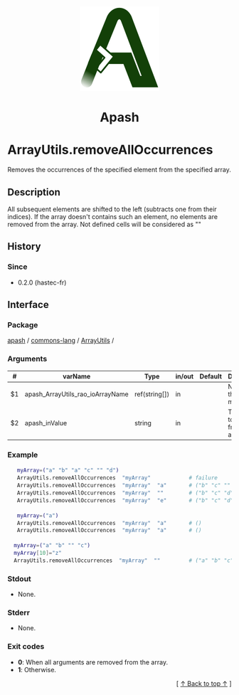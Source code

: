 
<div align='center' id='apash-top'>
  <a href='https://github.com/hastec-fr/apash'>
    <img alt='apash-logo' src='../../../../../../assets/apash-logo.svg'/>
  </a>

  # Apash
</div>


# ArrayUtils.removeAllOccurrences
Removes the occurrences of the specified element from the specified array.
## Description
   All subsequent elements are shifted to the left (subtracts one from their indices). 
   If the array doesn't contains such an element, no elements are removed from the array.
   Not defined cells will be considered as ""

## History
### Since
  * 0.2.0 (hastec-fr)

## Interface
### Package
<!-- apash.packageBegin -->
[apash](../../../apash.md) / [commons-lang](../../commons-lang.md) / [ArrayUtils](../ArrayUtils.md) / 
<!-- apash.packageEnd -->

### Arguments
 | #      | varName                           | Type          | in/out   | Default    | Description                          |
 |--------|-----------------------------------|---------------|----------|------------|--------------------------------------|
 | $1     | apash_ArrayUtils_rao_ioArrayName  | ref(string[]) | in       |            |  Name of the array to modify.        |
 | $2     | apash_inValue                     | string        | in       |            |  The value to remove from the array. |

### Example
 ```bash
    myArray=("a" "b" "a" "c" "" "d")
    ArrayUtils.removeAllOccurrences  "myArray"            # failure
    ArrayUtils.removeAllOccurrences  "myArray"  "a"       # ("b" "c" "" "d")
    ArrayUtils.removeAllOccurrences  "myArray"  ""        # ("b" "c" "d")
    ArrayUtils.removeAllOccurrences  "myArray"  "e"       # ("b" "c" "d")

    myArray=("a")
    ArrayUtils.removeAllOccurrences  "myArray"  "a"       # ()
    ArrayUtils.removeAllOccurrences  "myArray"  "a"       # ()

   myArray=("a" "b" "" "c")
   myArray[10]="z"
   ArrayUtils.removeAllOccurrences  "myArray"  ""         # ("a" "b" "c" "z")
 ```

### Stdout
  * None.
### Stderr
  * None.

### Exit codes
  * **0**: When all arguments are removed from the array.
  * **1**: Otherwise.

  <div align='right'>[ <a href='#apash-top'>↑ Back to top ↑</a> ]</div>


